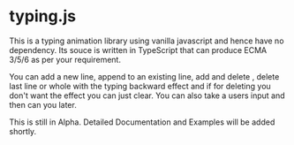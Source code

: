 # typing.js
This is a typing animation library using vanilla javascript and hence have no dependency. Its souce is written in TypeScript that can produce ECMA 3/5/6 as per your requirement.

You can add a new line, append to an existing line, add and delete , delete last line or whole with the typing backward effect and if for deleting you don't want the effect you can just clear. You can also take a users input and then can you later.

This is still in Alpha.
Detailed Documentation and Examples will be added shortly.

